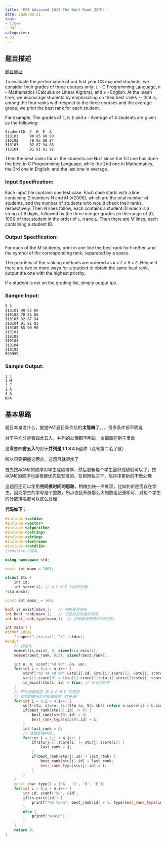 ```yaml
---
title: 'PAT Advanced 1012 The Best Rank（排序）'
date: 2020-03-21
tags:
- C/C++
- PAT
categories:
- OJ
---
```


## 题目描述

[题目地址](https://pintia.cn/problem-sets/994805342720868352/problems/994805502658068480)

<!-- more -->

To evaluate the performance of our first year CS majored students, we consider their grades of three courses only: `C` - C Programming Language, `M` - Mathematics (Calculus or Linear Algrbra), and `E` - English. At the mean time, we encourage students by emphasizing on their best ranks -- that is, among the four ranks with respect to the three courses and the average grade, we print the best rank for each student.

For example, The grades of `C`, `M`, `E` and `A` - Average of 4 students are given as the following:

```
StudentID  C  M  E  A
310101     98 85 88 90
310102     70 95 88 84
310103     82 87 94 88
310104     91 91 91 91
```

Then the best ranks for all the students are No.1 since the 1st one has done the best in C Programming Language, while the 2nd one in Mathematics, the 3rd one in English, and the last one in average.

### Input Specification:

Each input file contains one test case. Each case starts with a line containing 2 numbers *N* and *M* (≤2000), which are the total number of students, and the number of students who would check their ranks, respectively. Then *N* lines follow, each contains a student ID which is a string of 6 digits, followed by the three integer grades (in the range of [0, 100]) of that student in the order of `C`, `M` and `E`. Then there are *M* lines, each containing a student ID.

### Output Specification:

For each of the *M* students, print in one line the best rank for him/her, and the symbol of the corresponding rank, separated by a space.

The priorities of the ranking methods are ordered as `A` > `C` > `M` > `E`. Hence if there are two or more ways for a student to obtain the same best rank, output the one with the highest priority.

If a student is not on the grading list, simply output `N/A`.

### Sample Input:

```in
5 6
310101 98 85 88
310102 70 95 88
310103 82 87 94
310104 91 91 91
310105 85 90 90
310101
310102
310103
310104
310105
999999
```

### Sample Output:

```out
1 C
1 M
1 E
1 A
3 A
N/A 
```

## 基本思路

题目本身没什么，就是PAT题目条件给的**太隐晦**了。。。很多条件都不明说

对于平均分是否四舍五入，并列的处理都不明说，全部藏在例子里面

是需要**四舍五入**的对于**并列是 1 1 3 4 5**这种（没有第二名了就）

所以只要把握这两点，这题目就很水了

首先按*ACME*的顺序对学生成绩排序，然后更新每个学生最好成绩就可以了，按*ACME*的顺序也是根据优先级安排的，在相同名次下，后排序更新的不做处理

这题目还可以使用**空间换时间的思路**，稍微加快一点处理，比如判断是否存在学生，因为学生的学号是个整数，所以直接开辟那么大的数组记录即可，对每个学生的分数排名都可以这么处理

**代码如下：**

```c++
#include <cstdio>
#include <vector>
#include <algorithm>
#include <cstring>
#include <string>
#include <iostream>
#include <cstdlib>
//#define LOCAL

using namespace std;

const int maxn = 2001;

struct Stu {
    int id;
    int score[4]; // A C M E 对应的分数
}stu[maxn];

const int maxn_ = 1e6;

bool is_exist[maxn_];   // 判断是否存在
int best_rank[maxn_];   // 记录对应的最好成绩
int best_rank_type[maxn_];  // 记录最好成绩对应的学科

int main() {
#ifdef LOCAL
    freopen("./in.txt", "r", stdin);
#endif
    // 初始化
    memset(is_exist, 0, sizeof(is_exist));
    memset(best_rank, 0x3f, sizeof(best_rank));

    int n, m; scanf("%d %d", &n, &m);
    for(int i = 0;i < n;i++) {
        scanf("%d %d %d %d",&stu[i].id, &stu[i].score[1], &stu[i].score[2], &stu[i].score[3]);
        stu[i].score[0] = (stu[i].score[1]+stu[i].score[2]+stu[i].score[3])/3 + 0.5; // 四舍五入
        is_exist[stu[i].id] = true; // 标记为存在
    }
    // 四个分数排序 按 A C M E 的顺序
    // 相同的情况后不能覆盖前（优先级）
    for(int i = 0;i < 4;i++) {
        sort(stu, stu+n, [i](Stu &a, Stu &b){ return a.score[i] > b.score[i]; });
        if(best_rank[stu[0].id] != 0) {
            best_rank[stu[0].id] = 0;
            best_rank_type[stu[0].id] = i;
        }
        int last_rank = 0;
        // 注意处理并列。。
        for(int j = 1;j < n;j++) {
            if(stu[j-1].score[i] != stu[j].score[i]) {
                last_rank = j;
            }
            if(best_rank[stu[j].id] > last_rank) {
                best_rank[stu[j].id] = last_rank;
                best_rank_type[stu[j].id] = i;
            }
        }
    }
    const char type[] = {'A', 'C', 'M', 'E'};
    for(int i = 0;i < m;i++) {
        int id; scanf("%d", &id);
        if(is_exist[id]) {
            printf("%d %c\n", best_rank[id] + 1, type[best_rank_type[id]]);
        }
        else {
            printf("N/A\n");
        }
    }
    return 0;
}
```

